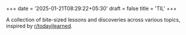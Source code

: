 +++
date = '2025-01-21T08:29:22+05:30'
draft = false
title = 'TIL'
+++

A collection of bite-sized lessons and discoveries across various topics, inspired by [r/todayilearned](https://www.reddit.com/r/todayilearned/).

